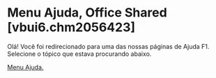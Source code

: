 
# Menu Ajuda, Office Shared [vbui6.chm2056423]

Olá! Você foi redirecionado para uma das nossas páginas de Ajuda F1. Selecione o tópico que estava procurando abaixo.

[Menu Ajuda.](http://msdn.microsoft.com/library/e51c9ca6-7294-2890-9780-fd89cec3bc84%28Office.15%29.aspx)
